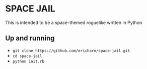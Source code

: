 # SPACE JAIL

This is intended to be a space-themed roguelike written in Python

## Up and running
- `git clone https://github.com/ericharm/space-jail.git`
- `cd space-jail`
- `python init.rb`


